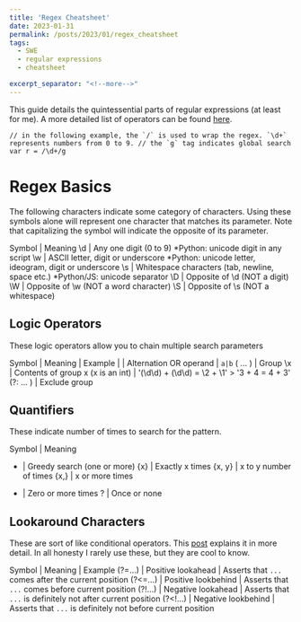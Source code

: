 ```yaml
---
title: 'Regex Cheatsheet'
date: 2023-01-31
permalink: /posts/2023/01/regex_cheatsheet
tags:
  - SWE
  - regular expressions
  - cheatsheet

excerpt_separator: "<!--more-->"
---
```


This guide details the quintessential parts of regular expressions (at least for me). A more detailed list of operators can be found [here](https://www.rexegg.com/regex-quickstart.html).<!--more-->

```
// in the following example, the `/` is used to wrap the regex. `\d+` represents numbers from 0 to 9. // the `g` tag indicates global search
var r = /\d+/g 
```

# Regex Basics
The following characters indicate some category of characters. Using these symbols alone will represent one character that matches its parameter. Note that capitalizing the symbol will indicate the opposite of its parameter.

Symbol | Meaning
\d | Any one digit (0 to 9) *Python: unicode digit in any script
\w | ASCII letter, digit or underscore *Python: unicode letter, ideogram, digit or underscore
\s | Whitespace characters (tab, newline, space etc.) *Python/JS: unicode separator
\D | Opposite of \d (NOT a digit)
\W | Opposite of \w (NOT a word character)
\S | Opposite of \s  (NOT a whitespace)

## Logic Operators
These logic operators allow you to chain multiple search parameters

Symbol | Meaning | Example
\| | Alternation OR operand | `a|b`
( ... ) | Group
\x | Contents of group x (x is an int) | '(\d\d) + (\d\d) = \2 + \1' > '3 + 4 = 4 + 3'
(?: ... ) | Exclude group

## Quantifiers
These indicate number of times to search for the pattern.

Symbol | Meaning 
+ | Greedy search (one or more)
{x} | Exactly x times
{x, y} | x to y number of times
{x,} | x or more times
* | Zero or more times
? | Once or none

## Lookaround Characters
These are sort of like conditional operators. This [post](https://stackoverflow.com/questions/2973436/regex-lookahead-lookbehind-and-atomic-groups) explains it in more detail.
In all honesty I rarely use these, but they are cool to know.

Symbol | Meaning | Example
(?=…) | Positive lookahead | Asserts that `...` comes after the current position
(?<=…) | Positive lookbehind | Asserts that `...` comes before current position
(?!…) | Negative lookahead | Asserts that `...` is definitely not after current position
(?<!…) | Negative lookbehind | Asserts that `...` is definitely not before current position


